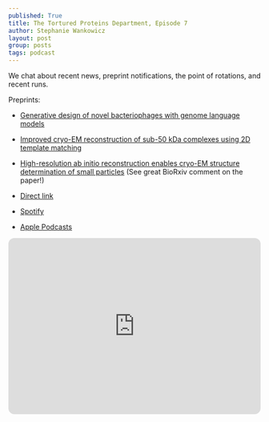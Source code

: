```yaml
---
published: True
title: The Tortured Proteins Department, Episode 7
author: Stephanie Wankowicz
layout: post
group: posts
tags: podcast
---
```


We chat about recent news, preprint notifications, the point of rotations, and recent runs. 

Preprints:
- [Generative design of novel bacteriophages with genome language models⁠](https://www.biorxiv.org/content/10.1101/2025.09.12.675911v1)
- ⁠[Improved cryo-EM reconstruction of sub-50 kDa complexes using 2D template matching](https://www.biorxiv.org/content/10.1101/2025.09.11.675606v1) ⁠ 
- ⁠[High-resolution ab initio reconstruction enables cryo-EM structure determination of small particles](https://www.biorxiv.org/content/10.1101/2025.09.08.674935v1) ⁠(See great BioRxiv comment on the paper!) 


- [Direct link](http://cdn.fraserlab.com/audio/TTPD_7.mp3) 
- [Spotify](https://open.spotify.com/episode/0JCBS4li7TDawXZUUiX1g0?si=VikDSSV5T9SBtxyhDbxNXQ)
- [Apple Podcasts](https://podcasts.apple.com/us/podcast/episode-7-preprint-notifications-and-the/id1802420696?i=1000728732354)

<iframe data-testid="embed-iframe" style="border-radius:12px" src="https://open.spotify.com/episode/0JCBS4li7TDawXZUUiX1g0?si=VikDSSV5T9SBtxyhDbxNXQ" width="100%" height="352" frameBorder="0" allowfullscreen="" allow="autoplay; clipboard-write; encrypted-media; fullscreen; picture-in-picture" loading="lazy"></iframe>

